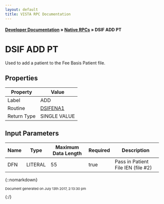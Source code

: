 ```yaml
---
layout: default
title: VISTA RPC Documentation
---
```


#### [Developer Documentation](../index) &#187; [Native RPCs](TableOfContents) &#187; DSIF ADD PT<br/>
# DSIF ADD PT

Used to add a patient to the Fee Basis Patient file.

## Properties

Property | Value
--- | ---
Label | ADD
Routine | [DSIFENA1](http://code.osehra.org/dox/Routine_DSIFENA1_source.html)
Return Type | SINGLE VALUE


## Input Parameters

Name | Type | Maximum Data Length | Required | Description
--- | --- | --- | --- | ---
DFN | LITERAL | 55 | true | Pass in Patient File IEN (file #2)



{::nomarkdown} <br/><p style="font-size: 11px">Document generated on July 13th 2017, 2:13:30 pm</p>{:/}